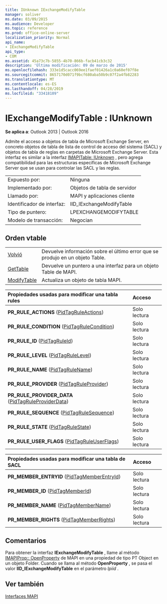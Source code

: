 ```yaml
---
title: IUnknown IExchangeModifyTable
manager: soliver
ms.date: 03/09/2015
ms.audience: Developer
ms.topic: reference
ms.prod: office-online-server
localization_priority: Normal
api_name:
- IExchangeModifyTable
api_type:
- COM
ms.assetid: 45a73c7b-5855-4b70-866b-facb41cb3c32
description: 'Última modificación: 09 de marzo de 2015'
ms.openlocfilehash: 333e1d5cacc069ee1faef01426a1c0a60ef07f8e
ms.sourcegitcommit: 8657170d071f9bcf680aba50b9c07f2a4fb82283
ms.translationtype: MT
ms.contentlocale: es-ES
ms.lasthandoff: 04/28/2019
ms.locfileid: "33418109"
---
```

# <a name="iexchangemodifytable--iunknown"></a>IExchangeModifyTable : IUnknown

  
  
**Se aplica a**: Outlook 2013 | Outlook 2016 
  
Admite el acceso a objetos de tabla de Microsoft Exchange Server, en concreto objetos de tabla de lista de control de acceso del sistema (SACL) y objetos de tabla de reglas en carpetas de Microsoft Exchange Server. Esta interfaz es similar a la interfaz [IMAPITable: IUnknown](imapitableiunknown.md) , pero agrega compatibilidad para las estructuras específicas de Microsoft Exchange Server que se usan para controlar las SACL y las reglas. 
  
|||
|:-----|:-----|
|Expuesto por:  <br/> |Ninguna  <br/> |
|Implementado por:  <br/> |Objetos de tabla de servidor  <br/> |
|Llamado por:  <br/> |MAPI y aplicaciones cliente  <br/> |
|Identificador de interfaz:  <br/> |IID_IExchangeModifyTable  <br/> |
|Tipo de puntero:  <br/> |LPEXCHANGEMODIFYTABLE  <br/> |
|Modelo de transacción:  <br/> |Negocian  <br/> |
   
## <a name="vtable-order"></a>Orden vtable

|||
|:-----|:-----|
|[Volvió](iexchangemodifytable-getlasterror.md) <br/> |Devuelve información sobre el último error que se produjo en un objeto Table.  <br/> |
|[GetTable](iexchangemodifytable-gettable.md) <br/> |Devuelve un puntero a una interfaz para un objeto Table de MAPI.  <br/> |
|[ModifyTable](iexchangemodifytable-modifytable.md) <br/> |Actualiza un objeto de tabla MAPI.  <br/> |
   
|**Propiedades usadas para modificar una tabla rules**|**Acceso**|
|:-----|:-----|
|**PR_RULE_ACTIONS** ([PidTagRuleActions](pidtagruleactions-canonical-property.md))  <br/> |Solo lectura  <br/> |
|**PR_RULE_CONDITION** ([PidTagRuleCondition](pidtagrulecondition-canonical-property.md))  <br/> |Solo lectura  <br/> |
|**PR_RULE_ID** ([PidTagRuleId](pidtagruleid-canonical-property.md))  <br/> |Solo lectura  <br/> |
|**PR_RULE_LEVEL** ([PidTagRuleLevel](pidtagrulelevel-canonical-property.md))  <br/> |Solo lectura  <br/> |
|**PR_RULE_NAME** ([PidTagRuleName](pidtagrulename-canonical-property.md))  <br/> |Solo lectura  <br/> |
|**PR_RULE_PROVIDER** ([PidTagRuleProvider](pidtagruleprovider-canonical-property.md))  <br/> |Solo lectura  <br/> |
|**PR_RULE_PROVIDER_DATA** ([PidTagRuleProviderData](pidtagruleproviderdata-canonical-property.md))  <br/> |Solo lectura  <br/> |
|**PR_RULE_SEQUENCE** ([PidTagRuleSequence](pidtagrulesequence-canonical-property.md))  <br/> |Solo lectura  <br/> |
|**PR_RULE_STATE** ([PidTagRuleState](pidtagrulestate-canonical-property.md))  <br/> |Solo lectura  <br/> |
|**PR_RULE_USER_FLAGS** ([PidTagRuleUserFlags](pidtagruleuserflags-canonical-property.md))  <br/> |Solo lectura  <br/> |
   
|**Propiedades usadas para modificar una tabla de SACL**|**Acceso**|
|:-----|:-----|
|**PR_MEMBER_ENTRYID** ([PidTagMemberEntryId](pidtagmemberentryid-canonical-property.md))  <br/> |Solo lectura  <br/> |
|**PR_MEMBER_ID** ([PidTagMemberId](pidtagmemberid-canonical-property.md))  <br/> |Solo lectura  <br/> |
|**PR_MEMBER_NAME** ([PidTagMemberName](pidtagmembername-canonical-property.md))  <br/> |Solo lectura  <br/> |
|**PR_MEMBER_RIGHTS** ([PidTagMemberRights](pidtagmemberrights-canonical-property.md))  <br/> |Solo lectura  <br/> |
   
## <a name="remarks"></a>Comentarios

Para obtener la interfaz **IExchangeModifyTable** , llame al método [IMAPIProp:: OpenProperty](imapiprop-openproperty.md) de MAPI en una propiedad de tipo PT Object en un objeto Folder. Cuando se llama al método **OpenProperty** , se pasa el valor **IID_IExchangeModifyTable** en el parámetro _lpiid_ . 
  
## <a name="see-also"></a>Ver también



[Interfaces MAPI](mapi-interfaces.md)

